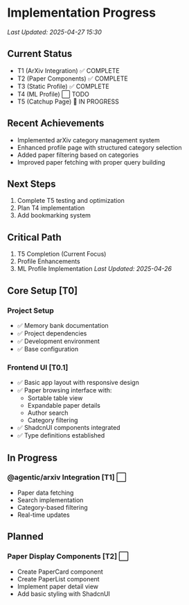 # Implementation Progress
*Last Updated: 2025-04-27 15:30*

## Current Status
- T1 (ArXiv Integration) ✅ COMPLETE
- T2 (Paper Components) ✅ COMPLETE
- T3 (Static Profile) ✅ COMPLETE
- T4 (ML Profile) ⬜ TODO
- T5 (Catchup Page) 🔄 IN PROGRESS

## Recent Achievements
- Implemented arXiv category management system
- Enhanced profile page with structured category selection
- Added paper filtering based on categories
- Improved paper fetching with proper query building

## Next Steps
1. Complete T5 testing and optimization
2. Plan T4 implementation
3. Add bookmarking system

## Critical Path
1. T5 Completion (Current Focus)
2. Profile Enhancements
3. ML Profile Implementation
*Last Updated: 2025-04-26*

## Core Setup [T0]
### Project Setup
- ✅ Memory bank documentation
- ✅ Project dependencies
- ✅ Development environment
- ✅ Base configuration

### Frontend UI [T0.1]
- ✅ Basic app layout with responsive design
- ✅ Paper browsing interface with:
  - Sortable table view
  - Expandable paper details
  - Author search
  - Category filtering
- ✅ ShadcnUI components integrated
- ✅ Type definitions established

## In Progress
### @agentic/arxiv Integration [T1] ⬜
- Paper data fetching
- Search implementation
- Category-based filtering
- Real-time updates

## Planned
### Paper Display Components [T2] ⬜
- Create PaperCard component
- Create PaperList component
- Implement paper detail view
- Add basic styling with ShadcnUI
